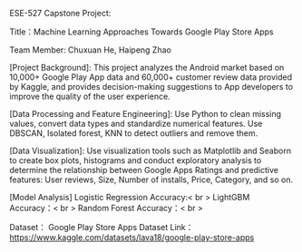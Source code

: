 ESE-527 Capstone Project:

Title：Machine Learning Approaches Towards Google Play Store Apps

Team Member: Chuxuan He, Haipeng Zhao

[Project Background]: 
This project analyzes the Android market based on 10,000+ Google Play App data and 60,000+ customer review data provided by Kaggle, and provides decision-making suggestions to App developers to improve the quality of the user experience.

[Data Processing and Feature Engineering]: 
Use Python to clean missing values, convert data types and standardize numerical features. Use DBSCAN, Isolated forest, KNN to detect outliers and remove them.

[Data Visualization]: 
Use visualization tools such as Matplotlib and Seaborn to create box plots, histograms and conduct exploratory analysis to determine the relationship between Google Apps Ratings and predictive features: User reviews, Size, Number of installs, Price, Category, and so on.

[Model Analysis]
Logistic Regression Accuracy:< br >
LightGBM Accuracy：< br >
Random Forest Accuracy：< br >

Dataset： Google Play Store Apps Dataset
Link：https://www.kaggle.com/datasets/lava18/google-play-store-apps
